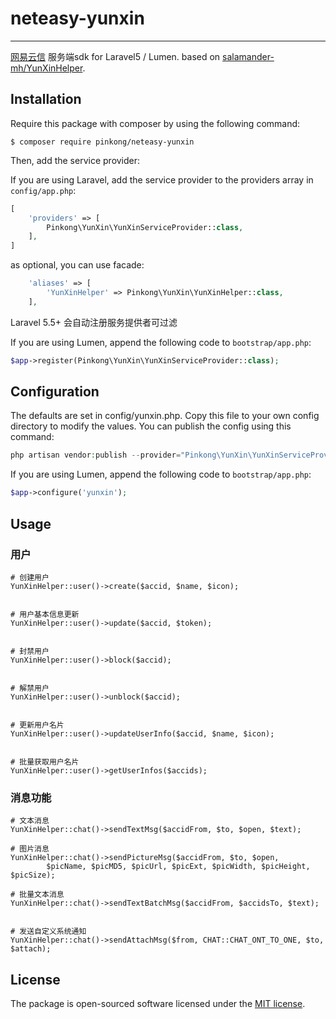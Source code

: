 # neteasy-yunxin

---
[网易云信](https://www.163yun.com/help/documents/18132200658681856) 服务端sdk for Laravel5 / Lumen. based on [salamander-mh/YunXinHelper](https://github.com/salamander-mh/YunXinHelper).

## Installation

Require this package with composer by using the following command:

```
$ composer require pinkong/neteasy-yunxin
```

Then, add the service provider:

If you are using Laravel, add the service provider to the providers array in `config/app.php`:

```php
[
    'providers' => [
        Pinkong\YunXin\YunXinServiceProvider::class,
    ],
]
```

as optional, you can use facade:
```php
    'aliases' => [
        'YunXinHelper' => Pinkong\YunXin\YunXinHelper::class,
    ],

```

Laravel 5.5+ 会自动注册服务提供者可过滤

If you are using Lumen, append the following code to `bootstrap/app.php`:

```php
$app->register(Pinkong\YunXin\YunXinServiceProvider::class);
```


## Configuration

The defaults are set in config/yunxin.php. Copy this file to your own config directory to modify the values. You can publish the config using this command:

```php
php artisan vendor:publish --provider="Pinkong\YunXin\YunXinServiceProvider"

```

If you are using Lumen, append the following code to `bootstrap/app.php`:

```php
$app->configure('yunxin');
```

## Usage
### 用户
```
# 创建用户
YunXinHelper::user()->create($accid, $name, $icon);


# 用户基本信息更新
YunXinHelper::user()->update($accid, $token);


# 封禁用户
YunXinHelper::user()->block($accid);


# 解禁用户
YunXinHelper::user()->unblock($accid);


# 更新用户名片
YunXinHelper::user()->updateUserInfo($accid, $name, $icon);


# 批量获取用户名片
YunXinHelper::user()->getUserInfos($accids);
```

### 消息功能
```
# 文本消息
YunXinHelper::chat()->sendTextMsg($accidFrom, $to, $open, $text);

# 图片消息
YunXinHelper::chat()->sendPictureMsg($accidFrom, $to, $open,
        $picName, $picMD5, $picUrl, $picExt, $picWidth, $picHeight, $picSize);

# 批量文本消息
YunXinHelper::chat()->sendTextBatchMsg($accidFrom, $accidsTo, $text);


# 发送自定义系统通知
YunXinHelper::chat()->sendAttachMsg($from, CHAT::CHAT_ONT_TO_ONE, $to, $attach);
```

## License

The package is open-sourced software licensed under the [MIT license](http://opensource.org/licenses/MIT).


